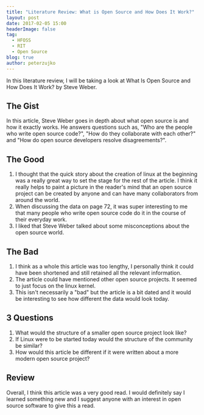 ```yaml
---
title: "Literature Review: What is Open Source and How Does It Work?"
layout: post
date: 2017-02-05 15:00
headerImage: false
tag:
  - HFOSS
  - RIT
  - Open Source
blog: true
author: peterzujko
---
```

In this literature review, I will be taking a look at What Is Open Source and How Does It Work? by Steve Weber.

## The Gist
In this article, Steve Weber goes in depth about what open source is and how it exactly works. He answers questions such as, "Who are the people who write open source code?", "How do they collaborate with each other?" and "How do open source developers resolve disagreements?". 

## The Good
1. I thought that the quick story about the creation of linux at the beginning was a really great way to set the stage for the rest of the article. I think it really helps to paint a picture in the reader's mind that an open source project can be created by anyone and can have many collaborators from around the world.
2. When discussing the data on page 72, it was super interesting to me that many people who write open source code do it in the course of their everyday work.
3. I liked that Steve Weber talked about some misconceptions about the open source world.

## The Bad 
1. I think as a whole this article was too lengthy, I personally think it could have been shortened and still retained all the relevant information.
2. The article could have mentioned other open source projects. It seemed to just focus on the linux kernel.  
3. This isn't necessarily a "bad" but the article is a bit dated and it would be interesting to see how different the data would look today. 

## 3 Questions
1. What would the structure of a smaller open source project look like?   
2. If Linux were to be started today would the structure of the community be similar?  
3. How would this article be different if it were written about a more modern open source project?

## Review
Overall, I think this article was a very good read. I would definitely say I learned something new and I suggest anyone with an interest in open source software to give this a read.
